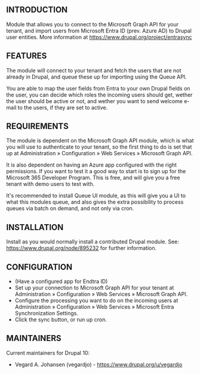 ## INTRODUCTION

Module that allows you to connect to the Microsoft Graph API for your tenant, and import users from Microsoft Entra ID (prev. Azure AD) to Drupal user entities. More information at https://www.drupal.org/project/entrasync 

## FEATURES
The module will connect to your tenant and fetch the users that are not already in Drupal, and queue these up for importing using the Queue API.

You are able to map the user fields from Entra to your own Drupal fields on the user, you can decide which roles the incoming users should get, wether the user should be active or not, and wether you want to send welcome e-mail to the users, if they are set to active.

## REQUIREMENTS

The module is dependent on the Microsoft Graph API module, which is what you will use to authenticate to your tenant, so the first thing to do is set that up at Administration » Configuration » Web Services » Microsoft Graph API.

It is also dependent on having an Azure app configured with the right permissions. If you want to test it a good way to start is to sign up for the Microsoft 365 Developer Program. This is free, and will give you a free tenant with demo users to test with.

It's recommended to install Queue UI module, as this will give you a UI to what this modules queue, and also gives the extra possibility to process queues via batch on demand, and not only via cron.

## INSTALLATION

Install as you would normally install a contributed Drupal module.
See: https://www.drupal.org/node/895232 for further information.

## CONFIGURATION
- (Have a configured app for Endtra ID)
- Set up your connection to Microsoft Graph API for your tenant at Administration » Configuration » Web Services » Microsoft Graph API.
- Configure the processing you want to do on the incoming users at Administration » Configuration » Web Services » Microsoft Entra Synchronization Settings.
- Click the sync button, or run up cron. 

## MAINTAINERS

Current maintainers for Drupal 10:

- Vegard A. Johansen (vegardjo) - https://www.drupal.org/u/vegardjo
